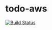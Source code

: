 # todo-aws
[![Build Status](https://travis-ci.org/w0ns88/todo-aws.svg?branch=master)](https://travis-ci.org/w0ns88/todo-aws)
